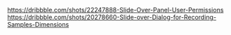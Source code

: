 https://dribbble.com/shots/22247888-Slide-Over-Panel-User-Permissions
https://dribbble.com/shots/20278660-Slide-over-Dialog-for-Recording-Samples-Dimensions



